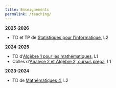 ```yaml
---
title: Enseignements
permalink: /teaching/
---
```

<p>
<b>2025-2026</b>
<ul>
  <li>
    TD et TP de <a href = "https://licence-math.univ-lyon1.fr/doku.php?id=a25:s3_stats_pour_info:page">Statistiques pour l'informatique</a>, L2
  </li>
</ul>
</p>

<p>
<b>2024-2025</b>
<ul>
  <li>
    TD d'<a href = "https://licence-math.univ-lyon1.fr/doku.php?id=a24:s1_algebre1_maths:page">Algèbre 1 pour les mathématiques</a>, L1
  </li>
  <li>
    Colles d'<a href = "https://licence-math.univ-lyon1.fr/doku.php?id=p25:prepa_semestre2:page">Analyse 2 et Algèbre 2, cursus prépa</a>, L1
  </li>
</ul>
</p>

<p>
<b>2023-2024</b>
<ul>
  <li>
    TD de <a href = "https://offre-de-formations.univ-lyon1.fr/%2Fue-343%2Fmathematiques-4-%28mecanique-physique-spi%29.html">Mathématiques 4</a>, L2
  </li>
</ul>
</p>
